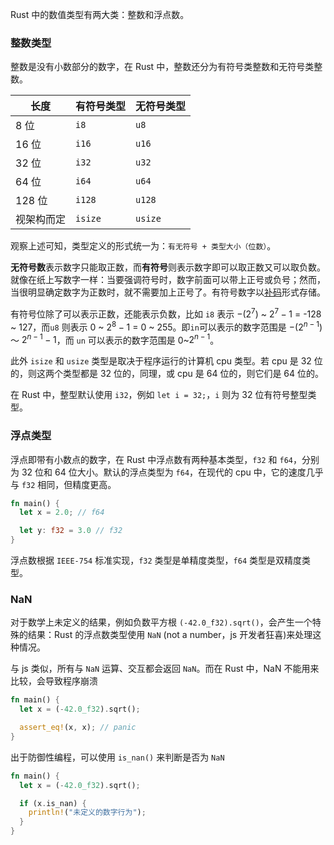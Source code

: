 Rust 中的数值类型有两大类：整数和浮点数。

### 整数类型

整数是没有小数部分的数字，在 Rust 中，整数还分为有符号类整数和无符号类整数。

| 长度       | 有符号类型 | 无符号类型 |
| ---------- | ---------- | ---------- |
| 8 位       | `i8`       | `u8`       |
| 16 位      | `i16`      | `u16`      |
| 32 位      | `i32`      | `u32`      |
| 64 位      | `i64`      | `u64`      |
| 128 位     | `i128`     | `u128`     |
| 视架构而定 | `isize`    | `usize`    | 

观察上述可知，类型定义的形式统一为：`有无符号 + 类型大小（位数）`。

**无符号数**表示数字只能取正数，而**有符号**则表示数字即可以取正数又可以取负数。就像在纸上写数字一样：当要强调符号时，数字前面可以带上正号或负号；然而，当很明显确定数字为正数时，就不需要加上正号了。有符号数字以[补码](https://en.wikipedia.org/wiki/Two%27s_complement)形式存储。

有符号位除了可以表示正数，还能表示负数，比如 `i8` 表示 $-(2^7)$ ~ $2^7-1$ = -128 ~ 127，而`u8` 则表示 0 ~ $2^8-1$ = 0 ~ 255。即`in`可以表示的数字范围是 $-(2^{n-1})$ ～ $2^{n-1}-1$，而 `un` 可以表示的数字范围是 0~$2^{n - 1}$。

此外 `isize` 和 `usize` 类型是取决于程序运行的计算机 cpu 类型。若 cpu 是 32 位的，则这两个类型都是 32 位的，同理，或 cpu 是 64 位的，则它们是 64 位的。

在 Rust 中，整型默认使用 `i32`，例如 `let i = 32;`，`i` 则为 32 位有符号整型类型。

### 浮点类型
浮点即带有小数点的数字，在 Rust 中浮点数有两种基本类型，`f32` 和 `f64`，分别为 32 位和 64 位大小。默认的浮点类型为 `f64`，在现代的 cpu 中，它的速度几乎与 `f32` 相同，但精度更高。

```rust
fn main() {
  let x = 2.0; // f64

  let y: f32 = 3.0 // f32
}
```

浮点数根据 `IEEE-754` 标准实现，`f32` 类型是单精度类型，`f64` 类型是双精度类型。

### NaN
对于数学上未定义的结果，例如负数平方根 `(-42.0_f32).sqrt()`，会产生一个特殊的结果：Rust 的浮点数类型使用 `NaN` (not a number，js 开发者狂喜)来处理这种情况。

与 js 类似，所有与 `NaN` 运算、交互都会返回 `NaN`。而在 Rust 中，NaN 不能用来比较，会导致程序崩溃

```rust
fn main() {
  let x = (-42.0_f32).sqrt();

  assert_eq!(x, x); // panic
}
```

出于防御性编程，可以使用 `is_nan()` 来判断是否为 `NaN`

```rust
fn main() {
  let x = (-42.0_f32).sqrt();

  if (x.is_nan) {
    println!("未定义的数字行为");
  }
}
```